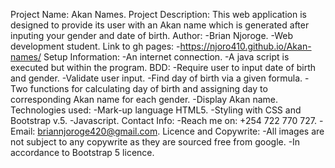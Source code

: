 Project Name: Akan Names.
Project Description: This web application is designed to provide its user with an Akan name which is generated after inputing your gender and date of birth.
Author:
    -Brian Njoroge.
    -Web development student.
Link to gh pages:
    -https://njoro410.github.io/Akan-names/
Setup Information:
    -An internet connection.
    -A java script is executed but within the program.
BDD:
    -Require user to input date of birth and gender.
    -Validate user input.
    -Find day of birth via a given formula.
    -Two functions for calculating day of birth and assigning day to  corresponding Akan name for each gender.
    -Display Akan name.
Technologies used:
    -Mark-up language HTML5.
    -Styling with CSS and Bootstrap v.5.
    -Javascript.
Contact Info:
    -Reach me on: +254 722 770 727.
    -Email: briannjoroge420@gmail.com.
Licence and Copywrite:
    -All images are not subject to any copywrite as they are sourced free from google.
    -In accordance to Bootstrap 5 licence.
